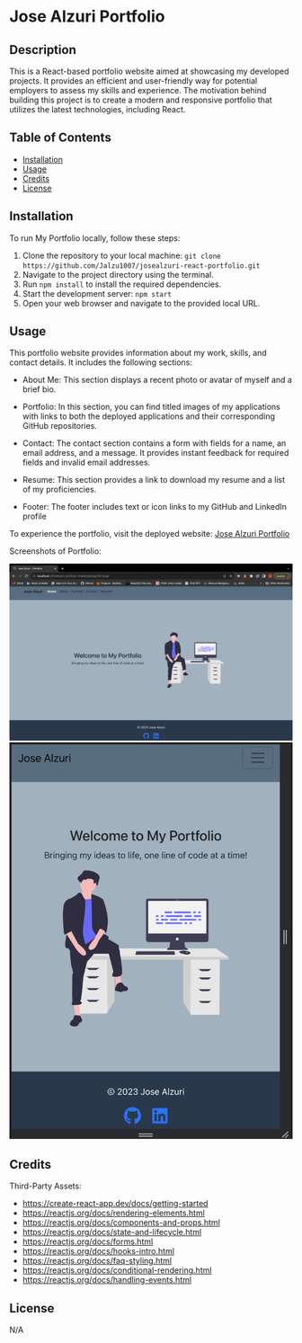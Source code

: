 # Jose Alzuri Portfolio

## Description

This is a React-based portfolio website aimed at showcasing my developed projects. It provides an efficient and user-friendly way for potential employers to assess my skills and experience. The motivation behind building this project is to create a modern and responsive portfolio that utilizes the latest technologies, including React.

## Table of Contents

- [Installation](#installation)
- [Usage](#usage)
- [Credits](#credits)
- [License](#license)

## Installation

To run My Portfolio locally, follow these steps:

1. Clone the repository to your local machine: `git clone https://github.com/Jalzu1007/josealzuri-react-portfolio.git`
2. Navigate to the project directory using the terminal.
3. Run `npm install` to install the required dependencies.
4. Start the development server: `npm start` 
6. Open your web browser and navigate to the provided local URL.

## Usage

This portfolio website provides information about my work, skills, and contact details. It includes the following sections:

- About Me: This section displays a recent photo or avatar of myself and a brief bio.

- Portfolio: In this section, you can find titled images of my applications with links to both the deployed applications and their corresponding GitHub repositories.

- Contact: The contact section contains a form with fields for a name, an email address, and a message. It provides instant feedback for required fields and invalid email addresses.

- Resume: This section provides a link to download my resume and a list of my proficiencies.

- Footer: The footer includes text or icon links to my GitHub and LinkedIn profile
    
To experience the portfolio, visit the deployed website: [Jose Alzuri Portfolio](https://jalzu1007.github.io/josealzuri-react-portfolio/)

Screenshots of Portfolio:

![alt text](./public/images/Jose-Alzuri-Portfolio.png ) ![alt text](./public/images/Jose-Alzuri-Portfolio-2.png)

## Credits

Third-Party Assets:

- https://create-react-app.dev/docs/getting-started
- https://reactjs.org/docs/rendering-elements.html
- https://reactjs.org/docs/components-and-props.html
- https://reactjs.org/docs/state-and-lifecycle.html
- https://reactjs.org/docs/forms.html
- https://reactjs.org/docs/hooks-intro.html
- https://reactjs.org/docs/faq-styling.html
- https://reactjs.org/docs/conditional-rendering.html
- https://reactjs.org/docs/handling-events.html

## License

N/A
